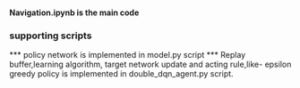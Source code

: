#### Navigation.ipynb is the main code


### supporting scripts
*** policy network is implemented in model.py script
*** Replay buffer,learning algorithm, target network update and acting rule,like- epsilon greedy policy is implemented in double_dqn_agent.py script.
